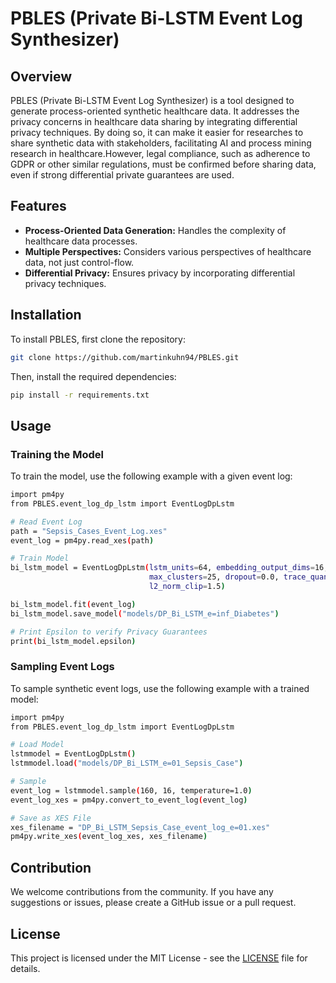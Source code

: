 # PBLES (Private Bi-LSTM Event Log Synthesizer)

## Overview

PBLES (Private Bi-LSTM Event Log Synthesizer) is a tool designed to generate process-oriented synthetic healthcare data.
It addresses the privacy concerns in healthcare data sharing by integrating differential privacy techniques. 
By doing so, it can make it easier for researches to share synthetic data with stakeholders, 
facilitating AI and process mining research in healthcare.However, legal compliance, such as adherence to GDPR or 
other similar regulations, must be confirmed before sharing data, even if strong differential private guarantees are used.

## Features

- **Process-Oriented Data Generation:** Handles the complexity of healthcare data processes.
- **Multiple Perspectives:** Considers various perspectives of healthcare data, not just control-flow.
- **Differential Privacy:** Ensures privacy by incorporating differential privacy techniques.

## Installation

To install PBLES, first clone the repository:

```bash
git clone https://github.com/martinkuhn94/PBLES.git
```

Then, install the required dependencies:

```bash
pip install -r requirements.txt
```

## Usage

### Training the Model 
To train the model, use the following example with a given event log:

```bash
import pm4py
from PBLES.event_log_dp_lstm import EventLogDpLstm

# Read Event Log
path = "Sepsis_Cases_Event_Log.xes"
event_log = pm4py.read_xes(path)

# Train Model
bi_lstm_model = EventLogDpLstm(lstm_units=64, embedding_output_dims=16, epochs=3, batch_size=16,
                               max_clusters=25, dropout=0.0, trace_quantile=0.5, noise_multiplier=1.1,
                               l2_norm_clip=1.5)

bi_lstm_model.fit(event_log)
bi_lstm_model.save_model("models/DP_Bi_LSTM_e=inf_Diabetes")

# Print Epsilon to verify Privacy Guarantees
print(bi_lstm_model.epsilon)
```

### Sampling Event Logs 
To sample synthetic event logs, use the following example with a trained model:

```bash
import pm4py
from PBLES.event_log_dp_lstm import EventLogDpLstm

# Load Model
lstmmodel = EventLogDpLstm()
lstmmodel.load("models/DP_Bi_LSTM_e=01_Sepsis_Case")

# Sample
event_log = lstmmodel.sample(160, 16, temperature=1.0)
event_log_xes = pm4py.convert_to_event_log(event_log)

# Save as XES File
xes_filename = "DP_Bi_LSTM_Sepsis_Case_event_log_e=01.xes"
pm4py.write_xes(event_log_xes, xes_filename)
```

## Contribution

We welcome contributions from the community. If you have any suggestions or issues, please create a GitHub issue or a pull request. 


## License
This project is licensed under the MIT License - see the [LICENSE](LICENSE) file for details.

